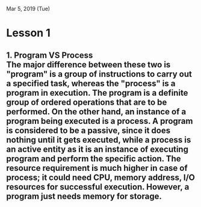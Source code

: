 Mar 5, 2019 (Tue)
<H1> Lesson 1
<br  />
  <H2> 1. Program VS Process
  <br  />
The major difference between these two is "program" is a group of instructions to carry out a specified task, whereas the "process" is a program in execution. The program is a definite group of ordered operations that are to be performed. On the other hand, an instance of a program being executed is a process. A program is considered to be a passive, since it does nothing until it gets executed, while a process is an active entity as it is an instance of executing program and perform the specific action. The resource requirement is much higher in case of process; it could need CPU, memory address, I/O resources for successful execution. However, a program just needs memory for storage.

